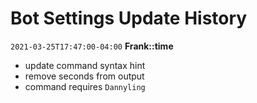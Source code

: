 # Bot Settings Update History

`2021-03-25T17:47:00-04:00` **Frank::time**

- update command syntax hint
- remove seconds from output
- command requires `Dannyling`
